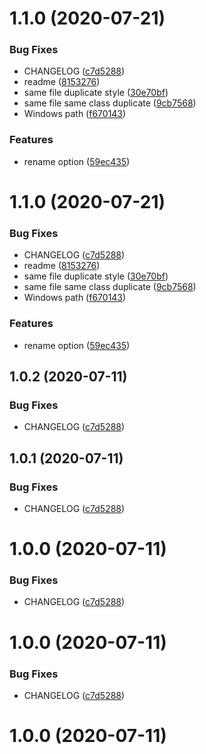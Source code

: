 # 1.1.0 (2020-07-21)


### Bug Fixes

* CHANGELOG ([c7d5288](https://github.com/chenxinan/vue-aimg-loader/commit/c7d5288344e730bb1af622108ebd8767dbce4dcb))
* readme ([8153276](https://github.com/chenxinan/vue-aimg-loader/commit/8153276acf53c517c4b316f2541850b3bdb6ed6f))
* same file duplicate style ([30e70bf](https://github.com/chenxinan/vue-aimg-loader/commit/30e70bfa58772b2ebb6dc9f02c705e9598c33245))
* same file same class duplicate ([9cb7568](https://github.com/chenxinan/vue-aimg-loader/commit/9cb75682de8767940151067af3172357a7c3e863))
* Windows path ([f670143](https://github.com/chenxinan/vue-aimg-loader/commit/f670143825128743ead6ebbd856def8a73f09da6))


### Features

* rename option ([59ec435](https://github.com/chenxinan/vue-aimg-loader/commit/59ec435ac28fd686f33dbf8115e04813e0ff813e))



# 1.1.0 (2020-07-21)


### Bug Fixes

* CHANGELOG ([c7d5288](https://github.com/chenxinan/vue-aimg-loader/commit/c7d5288344e730bb1af622108ebd8767dbce4dcb))
* readme ([8153276](https://github.com/chenxinan/vue-aimg-loader/commit/8153276acf53c517c4b316f2541850b3bdb6ed6f))
* same file duplicate style ([30e70bf](https://github.com/chenxinan/vue-aimg-loader/commit/30e70bfa58772b2ebb6dc9f02c705e9598c33245))
* same file same class duplicate ([9cb7568](https://github.com/chenxinan/vue-aimg-loader/commit/9cb75682de8767940151067af3172357a7c3e863))
* Windows path ([f670143](https://github.com/chenxinan/vue-aimg-loader/commit/f670143825128743ead6ebbd856def8a73f09da6))


### Features

* rename option ([59ec435](https://github.com/chenxinan/vue-aimg-loader/commit/59ec435ac28fd686f33dbf8115e04813e0ff813e))



## 1.0.2 (2020-07-11)


### Bug Fixes

* CHANGELOG ([c7d5288](https://github.com/chenxinan/vue-aimg-loader/commit/c7d5288344e730bb1af622108ebd8767dbce4dcb))



## 1.0.1 (2020-07-11)


### Bug Fixes

* CHANGELOG ([c7d5288](https://github.com/chenxinan/vue-aimg-loader/commit/c7d5288344e730bb1af622108ebd8767dbce4dcb))



# 1.0.0 (2020-07-11)


### Bug Fixes

* CHANGELOG ([c7d5288](https://github.com/chenxinan/vue-aimg-loader/commit/c7d5288344e730bb1af622108ebd8767dbce4dcb))



# 1.0.0 (2020-07-11)


### Bug Fixes

* CHANGELOG ([c7d5288](https://github.com/chenxinan/vue-aimg-loader/commit/c7d5288344e730bb1af622108ebd8767dbce4dcb))



# 1.0.0 (2020-07-11)
